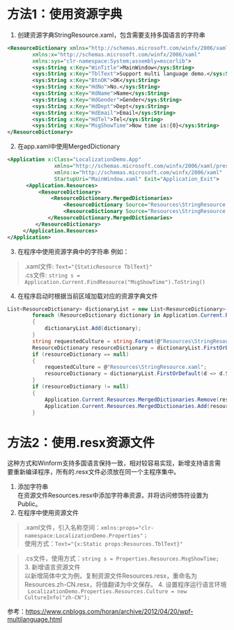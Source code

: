 # 方法1：使用资源字典
1. 创建资源字典StringResource.xaml，包含需要支持多国语言的字符串
```xml
<ResourceDictionary xmlns="http://schemas.microsoft.com/winfx/2006/xaml/presentation"
        xmlns:x="http://schemas.microsoft.com/winfx/2006/xaml"
        xmlns:sys="clr-namespace:System;assembly=mscorlib">
        <sys:String x:Key="WinTitle">MainWindow</sys:String>
        <sys:String x:Key="TblText">Support multi language demo.</sys:String>
        <sys:String x:Key="BtnOK">OK</sys:String>
        <sys:String x:Key="HdNo">No.</sys:String>
        <sys:String x:Key="HdName">Name</sys:String>
        <sys:String x:Key="HdGender">Gender</sys:String>
        <sys:String x:Key="HdDept">Dept</sys:String>
        <sys:String x:Key="HdEmail">Email</sys:String>
        <sys:String x:Key="HdTel">Tel</sys:String>
        <sys:String x:Key="MsgShowTime">Now time is:{0}</sys:String>
</ResourceDictionary>
```
2. 在app.xaml中使用MergedDictionary
```xml
<Application x:Class="LocalizationDemo.App"
               xmlns="http://schemas.microsoft.com/winfx/2006/xaml/presentation"
               xmlns:x="http://schemas.microsoft.com/winfx/2006/xaml"
               StartupUri="MainWindow.xaml" Exit="Application_Exit">
      <Application.Resources>
          <ResourceDictionary>
              <ResourceDictionary.MergedDictionaries>
                  <ResourceDictionary Source="Resources\StringResource.xaml" />
                  <ResourceDictionary Source="Resources\StringResource.zh-CN.xaml" />
             </ResourceDictionary.MergedDictionaries>
         </ResourceDictionary>
     </Application.Resources>
</Application>

```
3. 在程序中使用资源字典中的字符串
例如：  
> .xaml文件:    `Text="{StaticResource TblText}"`  
> .cs文件:  `string s = Application.Current.FindResource("MsgShowTime").ToString()`
4. 在程序启动时根据当前区域加载对应的资源字典文件
```C#
List<ResourceDictionary> dictionaryList = new List<ResourceDictionary>();
        foreach (ResourceDictionary dictionary in Application.Current.Resources.MergedDictionaries)
        {
            dictionaryList.Add(dictionary);
        }
        string requestedCulture = string.Format(@"Resources\StringResource.{0}.xaml", Culture);
        ResourceDictionary resourceDictionary = dictionaryList.FirstOrDefault(d => d.Source.OriginalString.Equals(requestedCulture));
        if (resourceDictionary == null)
        {
            requestedCulture = @"Resources\StringResource.xaml";
            resourceDictionary = dictionaryList.FirstOrDefault(d => d.Source.OriginalString.Equals(requestedCulture));
        }
        if (resourceDictionary != null)
        {
            Application.Current.Resources.MergedDictionaries.Remove(resourceDictionary);
            Application.Current.Resources.MergedDictionaries.Add(resourceDictionary);
        }
```
# 方法2：使用.resx资源文件
这种方式和Winform支持多国语言保持一致，相对较容易实现，新增支持语言需要重新编译程序，所有的.resx文件必须放在同一个主程序集中。
1. 添加字符串  
在资源文件Resources.resx中添加字符串资源，并将访问修饰符设置为Public。
2. 在程序中使用资源文件  
> .xaml文件，引入名称空间：`xmlns:props="clr-namespace:LocalizationDemo.Properties"；`  
> 使用方式：`Text="{x:Static props:Resources.TblText}"`

> .cs文件，使用方式：`string s = Properties.Resources.MsgShowTime;`  
> 3.  新增语言资源文件  
> 以新增简体中文为例，复制资源文件Resources.resx，重命名为Resources.zh-CN.resx，将值翻译为中文保存。
> 4. 设置程序运行语言环境  
> ` LocalizationDemo.Properties.Resources.Culture = new CultureInfo("zh-CN");`

参考：<https://www.cnblogs.com/horan/archive/2012/04/20/wpf-multilanguage.html>